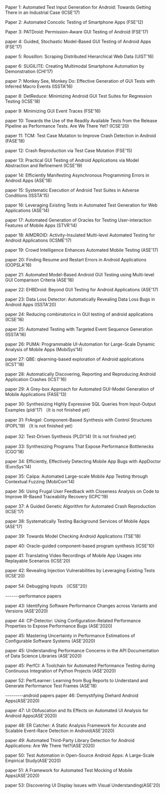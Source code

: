Paper 1: Automated Test Input Generation for Android: Towards Getting There in an Industrial Case (ICSE'17)

Paper 2: Automated Concolic Testing of Smartphone Apps (FSE'12)

Paper 3: PATDroid: Permission-Aware GUI Testing of Android (FSE'17)

paper 4: Guided, Stochastic Model-Based GUI Testing of Android Apps (FSE'17)

paper 5: Rousillon: Scraping Distributed Hierarchical Web Data (UIST'16)

paper 6: SUGILITE: Creating Multimodal Smartphone Automation by Demonstration (CHI'17)

paper 7: Monkey See, Monkey Do: Effective Generation of GUI Tests with Inferred Macro Events (ISSTA'16)

paper 8: DetReduce: Minimizing Android GUI Test Suites for Regression Testing (ICSE'18)

paper 9: Minimizing GUI Event Traces (FSE'16)

paper 10: Towards the Use of the Readily Available Tests from the Release Pipeline as Performance Tests. Are We There Yet? (ICSE'20)

paper 11: TCM: Test Case Mutation to Improve Crash Detection in Android (FASE'18)

paper 12: Crash Reproduction via Test Case Mutation (FSE'15)

paper 13: Practical GUI Testing of Android Applications via Model Abstraction and Refinement (ICSE'19)

paper 14: Efficiently Manifesting Asynchronous Programming Errors in Android Apps (ASE'18)

paper 15: Systematic Execution of Android Test Suites in Adverse Conditions (ISSTA'15)

paper 16: Leveraging Existing Tests in Automated Test Generation for Web Applications (ASE'14)

paper 17: Automated Generation of Oracles for Testing User-interaction Features of Mobile Apps (STVR'14)

paper 18: AIMDROID: Activity-Insulated Multi-level Automated Testing for Android Applications (ICSME'17)

paper 19: Crowd Intelligence Enhances Automated Mobile Testing (ASE'17)

paper 20: Finding Resume and Restart Errors in Android Applications (OOPSLA'16)

paper 21: Automated Model-Based Android GUI Testing using Multi-level GUI Comparison Criteria (ASE'16)

paper 22: EHBDroid: Beyond GUI Testing for Android Applications (ASE'17)

paper 23: Data Loss Detector: Automatically Revealing Data Loss Bugs in Android Apps (ISSTA'20)

paper 24: Reducing combinatorics in GUI testing of android applications (ICSE'16)

paper 25: Automated Testing with Targeted Event Sequence Generation (ISSTA'16)

paper 26: PUMA: Programmable UI-Automation for Large-Scale Dynamic Analysis of Mobile Apps (MobiSys‘14)

paper 27: QBE: qlearning-based exploration of Android applications (ICST'18)

paper 28: Automatically Discovering, Reporting and Reproducing Android Application Crashes (ICST'16)

paper 29: A Grey-box Approach for Automated GUI-Model Generation of Mobile Applications (FASE'13)

paper 30: Synthesizing Highly Expressive SQL Queries from Input-Output Examples (pldi'17) （It is not finished yet）

paper 31: FrAngel: Component-Based Synthesis with Control Structures (POPL'19) （It is not finished yet）

paper 32: Test-Driven Synthesis (PLDI'14) (It is not finished yet）

paper 33: Synthesizing Programs That Expose Performance Bottlenecks (CGO'18)

paper 34: Efficiently, Effectively Detecting Mobile App Bugs with AppDoctor (EuroSys'14)

paper 35: Caiipa: Automated Large-scale Mobile App Testing through Contextual Fuzzing (MobiCom’14)

paper 36: Using Frugal User Feedback with Closeness Analysis on Code to Improve IR-Based Traceability Recovery (ICPC'19)

paper 37: A Guided Genetic Algorithm for Automated Crash Reproduction (ICSE'17)

paper 38: Systematically Testing Background Services of Mobile Apps (ASE'17)

paper 39: Towards Model Checking Android Applications (TSE'18)

paper 40: Oracle-guided component-based program synthesis (ICSE'10)

paper 41: Translating Video Recordings of Mobile App Usages into Replayable Scenarios (ICSE'20)

paper 42: Revealing Injection Vulnerabilities by Leveraging Existing Tests (ICSE'20)

paper 54: Debugging Inputs （ICSE"20）

-------performance papers

paper 43: Identifying Software Performance Changes across Variants and Versions (ASE'2020)

paper 44: CP-Detector: Using Configuration-Related Performance Properties to Expose Performance Bugs (ASE'2020)

paper 45: Mastering Uncertainty in Performance Estimations of Configurable Software Systems (ASE'2020)

paper 45: Understanding Performance Concerns in the API Documentation of Data Science Libraries (ASE'2020)

paper 45: PerfCI: A Toolchain for Automated Performance Testing during Continuous Integration of Python Projects (ASE'2020)

paper 52: PerfLearner: Learning from Bug Reports to Understand and Generate Performance Test Frames (ASE'18)

---------android papers
paper 46: Demystifying Diehard Android Apps(ASE'2020)

paper 47: UI Obfuscation and Its Effects on Automated UI Analysis for Android Apps(ASE'2020)

paper 48: ER Catcher: A Static Analysis Framework for Accurate and Scalable Event-Race Detection in Android(ASE'2020)

paper 49: Automated Third-Party Library Detection for Android Applications: Are We There Yet?(ASE'2020)

paper 50: Test Automation in Open-Source Android Apps: A Large-Scale Empirical Study(ASE'2020)

paper 51: A Framework for Automated Test Mocking of Mobile Apps(ASE'2020)

paper 53: Discovering UI Display Issues with Visual Understanding(ASE'20)





